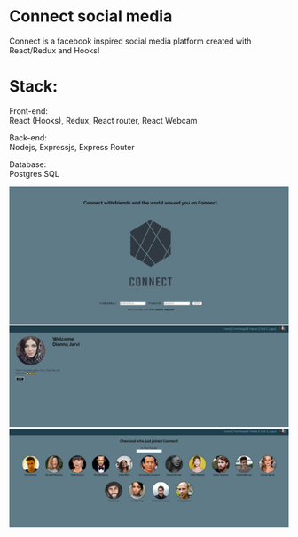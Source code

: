 # Connect social media

Connect is a facebook inspired social media platform created with React/Redux and Hooks!

# Stack:
Front-end:<br />
React (Hooks), Redux, React router, React Webcam<br />

Back-end:<br />
Nodejs, Expressjs, Express Router<br />

Database:<br />
Postgres SQL<br />

![Main page](https://github.com/Majidsp/social-network/blob/majid/connect-preview-1.jpg) 
![Main page](https://github.com/Majidsp/social-network/blob/majid/connect-preview-2.jpg)
![Main page](https://github.com/Majidsp/social-network/blob/majid/connect-preview-3.jpg)
